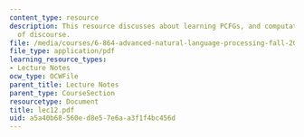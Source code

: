 ```yaml
---
content_type: resource
description: This resource discusses about learning PCFGs, and computational models
  of discourse.
file: /media/courses/6-864-advanced-natural-language-processing-fall-2005/a5a40b68560ed8e57e6aa3f1f4bc456d_lec12.pdf
file_type: application/pdf
learning_resource_types:
- Lecture Notes
ocw_type: OCWFile
parent_title: Lecture Notes
parent_type: CourseSection
resourcetype: Document
title: lec12.pdf
uid: a5a40b68-560e-d8e5-7e6a-a3f1f4bc456d
---
```

